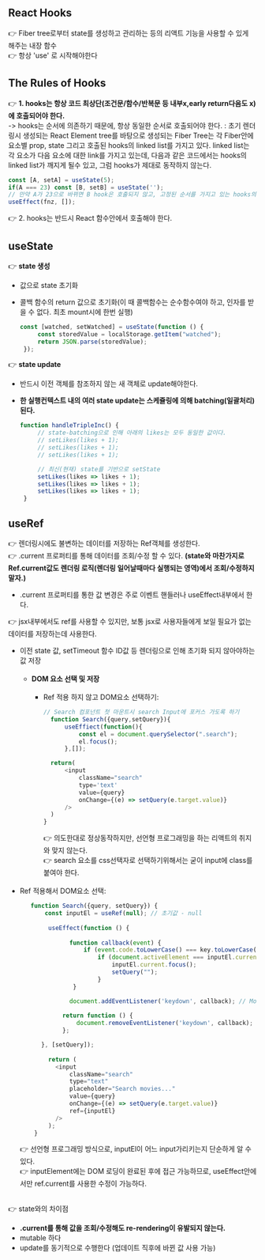 ## React Hooks

👉 Fiber tree로부터 state를 생성하고 관리하는 등의 리액트 기능을 사용할 수 있게 해주는 내장 함수
<br/>
👉 항상 'use' 로 시작해야한다

## The Rules of Hooks

👉 **1. hooks는 항상 코드 최상단(조건문/함수/반복문 등 내부x,early return다음도 x)에 호출되어야 한다.**
<br/>
-> hooks는 순서에 의존하기 때문에, 항상 동일한 순서로 호출되어야 한다.
: 초기 렌더링시 생성되는 React Element tree를 바탕으로 생성되는 Fiber Tree는 각 Fiber안에 요소별 prop, state 그리고 호출된 hooks의 linked list를 가지고 있다. linked list는 각 요소가 다음 요소에 대한 link를 가지고 있는데, 다음과 같은 코드에서는 hooks의 linked list가 깨지게 될수 있고, 그럼 hooks가 제대로 동작하지 않는다.

```js
const [A, setA] = useState(5);
if(A === 23) const [B, setB] = useState(''); 
// 만약 A가 23으로 바뀌면 B hook은 호출되지 않고, 고정된 순서를 가지고 있는 hooks의 linked list가 깨지게 된다. (Fiber Tree는 초기렌더링 이후 재렌더링이 일어나지 않기 때문에 Fiber도 수정 불가능)
useEffect(fnz, []);
```

👉 2. hooks는 반드시 React 함수안에서 호출해야 한다.

## useState

👉 **state 생성**

- 값으로 state 초기화
- 콜백 함수의 return 값으로 초기화(이 때 콜백함수는 순수함수여야 하고, 인자를 받을 수 없다. 최초 mount시에 한번 실행)
  
  ```js
  const [watched, setWatched] = useState(function () {
       const storedValue = localStorage.getItem("watched");
       return JSON.parse(storedValue);
   });
  ```

👉 **state update**

- 반드시 이전 객체를 참조하지 않는 새 객체로 update해야한다.
- **한 실행컨텍스트 내의 여러 state update는 스케쥴링에 의해 batching(일괄처리) 된다.**
  
  ```js
  function handleTripleInc() {
       // state-batching으로 인해 아래의 likes는 모두 동일한 값이다.
       // setLikes(likes + 1);
       // setLikes(likes + 1);
       // setLikes(likes + 1);
  
       // 최신(현재) state를 기반으로 setState
       setLikes(likes => likes + 1);
       setLikes(likes => likes + 1);
       setLikes(likes => likes + 1);
   }
  ```

## useRef

👉 렌더링시에도 불변하는 데이터를 저장하는 Ref객체를 생성한다.
<br/>
👉 .current 프로퍼티를 통해 데이터를 조회/수정 할 수 있다. **(state와 마찬가지로 Ref.current값도 렌더링 로직(렌더링 일어날때마다 실행되는 영역)에서 조회/수정하지 말자.)**
- .current 프로퍼티를 통한 값 변경은 주로 이벤트 핸들러나 useEffect내부에서 한다.

👉 jsx내부에서도 ref를 사용할 수 있지만, 보통 jsx로 사용자들에게 보일 필요가 없는 데이터를 저장하는데 사용한다. 

- 이전 state 값, setTimeout 함수 ID값 등 렌더링으로 인해 초기화 되지 않아야하는 값 저장
  <br/><br/>
  - **DOM 요소 선택 및 저장**
  <br/><br/>
    - Ref 적용 하지 않고 DOM요소 선택하기: 
      ```js
      // Search 컴포넌트 첫 마운트시 search Input에 포커스 가도록 하기 
        function Search({query,setQuery}){
            useEffiect(function(){
                const el = document.querySelector(".search");
                el.focus();
            },[]);
      
        return(
            <input
                className="search"
                type='text'
                value={query}
                onChange={(e) => setQuery(e.target.value)}
            />
        )
      }
       ```
      👉 의도한대로 정상동작하지만, 선언형 프로그래밍을 하는 리액트의 취지와 맞지 않는다. 
      <br/>
      👉 search 요소를 css선택자로 선택하기위해서는 굳이 input에 class를 붙여야 한다. 
      <br/> <br/>
- Ref 적용해서 DOM요소 선택: 
  ```js
     function Search({query, setQuery}) {
         const inputEl = useRef(null); // 초기값 - null
    
          useEffect(function () {
    
                function callback(event) {
                    if (event.code.toLowerCase() === key.toLowerCase()){
                        if (document.activeElement === inputEl.current) return;  // 이미 focus된 상태면 return
                            inputEl.current.focus();
                            setQuery("");
                        }                 
                 }
  
                document.addEventListener('keydown', callback); // MovieDetails인스턴스가 mount될때마다 이벤트리스너가 누적되어서 등록된다.--> cleanup 필요
          
              return function () {
                  document.removeEventListener('keydown', callback);
              };

        }, [setQuery]);
                
          return (
            <input
                className="search"
                type="text"
                placeholder="Search movies..."
                value={query}
                onChange={(e) => setQuery(e.target.value)}
                ref={inputEl}
            />
          );
      }
   ```
  👉 선언형 프로그래밍 방식으로, inputEl이 어느 input가리키는지 단순하게 알 수 있다. 
  <br/>
  👉 inputElement에는 DOM 로딩이 완료된 후에 접근 가능하므로, useEffect안에서만 ref.current를 사용한 수정이 가능하다. 
  <br/><br/>

👉 state와의 차이점

- **.current를 통해 값을 조회/수정해도 re-rendering이 유발되지 않는다.**
- mutable 하다
- update를 동기적으로 수행한다 (업데이트 직후에 바뀐 값 사용 가능)



